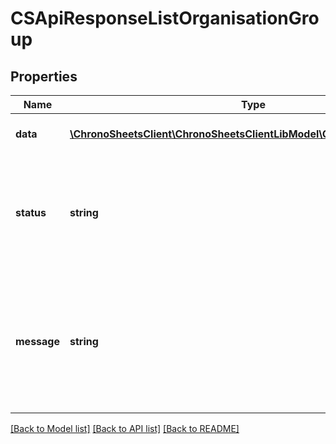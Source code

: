 # CSApiResponseListOrganisationGroup

## Properties
Name | Type | Description | Notes
------------ | ------------- | ------------- | -------------
**data** | [**\ChronoSheetsClient\ChronoSheetsClientLibModel\CSOrganisationGroup[]**](CSOrganisationGroup.md) | The main Data of the response | [optional] 
**status** | **string** | The API response status. Indicates if the request was successful, failed or was unauthorised. | [optional] 
**message** | **string** | A message to accompany the response status.  If the Status is failed, this message will hint why it failed and what you need to do. | [optional] 

[[Back to Model list]](../README.md#documentation-for-models) [[Back to API list]](../README.md#documentation-for-api-endpoints) [[Back to README]](../README.md)


